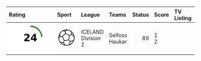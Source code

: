 | Rating                                                                                                                                 | Sport                                                                                                        | League                | Teams             |   Status | Score   | TV Listing          |
|:---------------------------------------------------------------------------------------------------------------------------------------|:-------------------------------------------------------------------------------------------------------------|:----------------------|:------------------|---------:|:--------|:--------------------|
| <img src="https://raw.githubusercontent.com/BlakeDuncan25/Donut-SVG-Ratings/bac4e4a278175106499642192132b1786a9aec38/24.svg" alt="24"> | <img src="https://raw.githubusercontent.com/BlakeDuncan25/Donut-SVG-Ratings/master/soccer.png" alt="Soccer"> | ICELAND<br>Division 2 | Selfoss<br>Haukar |       89 | 1<br>2  | <a href="#N/A"></a> |